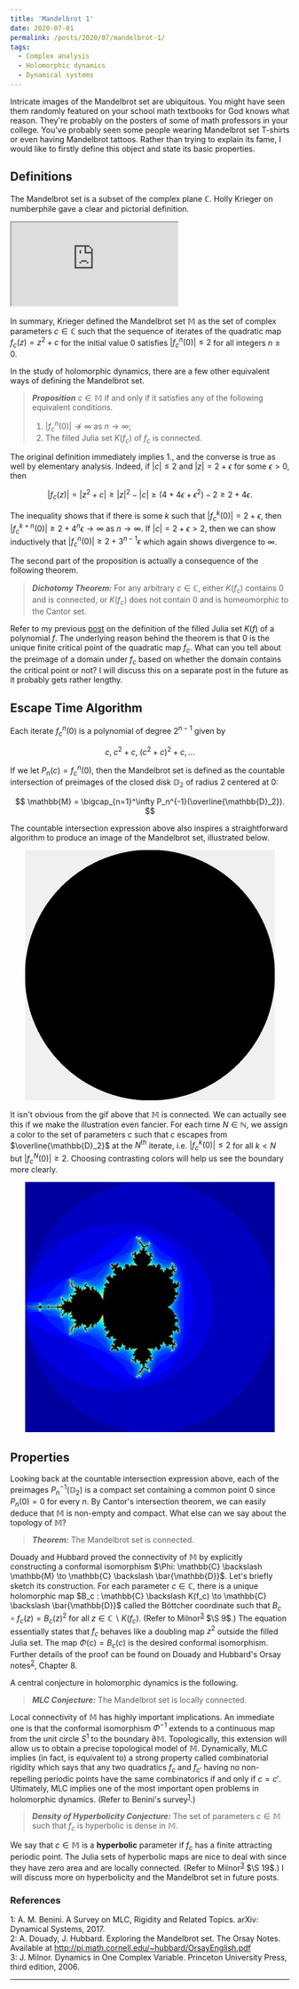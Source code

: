 ```yaml
---
title: 'Mandelbrot 1'
date: 2020-07-01
permalink: /posts/2020/07/mandelbrot-1/
tags:
  - Complex analysis
  - Holomorphic dynamics
  - Dynamical systems
---
```


Intricate images of the Mandelbrot set are ubiquitous. You might have seen them randomly featured on your school math textbooks for God knows what reason. They're probably on the posters of some of math professors in your college. You've probably seen some people wearing Mandelbrot set T-shirts or even having Mandelbrot tattoos. Rather than trying to explain its fame, I would like to firstly define this object and state its basic properties.

## Definitions

The Mandelbrot set is a subset of the complex plane $\mathbb{C}$. Holly Krieger on numberphile gave a clear and pictorial definition.

<iframe src="https://www.youtube.com/embed/NGMRB4O922I"> </iframe> <br>

In summary, Krieger defined the Mandelbrot set $\mathbb{M}$ as the set of complex parameters $c \in \mathbb{C}$ such that the sequence of iterates of the quadratic map $f_c(z) = z^2 +c$ for the initial value $0$ satisfies $\lvert f^n_c(0) \rvert \leq 2$ for all integers $n \geq 0$.

In the study of holomorphic dynamics, there are a few other equivalent ways of defining the Mandelbrot set.

> **_Proposition_** $c \in \mathbb{M}$ if and only if it satisfies any of the following equivalent conditions.
> 1. $\lvert f^n_c(0) \rvert \not\to \infty$ as $n \to \infty$;
> 2. The filled Julia set $K(f_c)$ of $f_c$ is connected.

The original definition immediately implies 1., and the converse is true as well by elementary analysis. Indeed, if $\lvert c \rvert \leq 2$ and $\lvert z \rvert = 2+ \epsilon$ for some $\epsilon > 0$, then

$$
\lvert f_c(z) \rvert = \lvert z^2 + c \rvert \geq \lvert z \rvert^2 - \lvert c \rvert \geq (4 + 4 \epsilon + \epsilon^2) - 2 \geq 2 + 4\epsilon.
$$

The inequality shows that if there is some $k$ such that $\lvert f^k_c(0) \rvert = 2 + \epsilon$, then $\lvert f^{k+n}_c(0) \rvert \geq 2 + 4^n \epsilon \to \infty$ as $n \to \infty$. If $\lvert c \rvert = 2 + \epsilon > 2$, then we can show inductively that $\lvert f^n_c(0) \rvert \geq 2 + 3^{n-1} \epsilon$ which again shows divergence to $\infty$.

The second part of the proposition is actually a consequence of the following theorem.

> **_Dichotomy Theorem:_** For any arbitrary $c \in \mathbb{C}$, either $K(f_c)$ contains $0$ and is connected, or $K(f_c)$ does not contain $0$ and is homeomorphic to the Cantor set.

Refer to my previous [post](/posts/2020/06/fatou_and_julia/) on the definition of the filled Julia set $K(f)$ of a polynomial $f$. The underlying reason behind the theorem is that $0$ is the unique finite critical point of the quadratic map $f_c$. What can you tell about the preimage of a domain under $f_c$ based on whether the domain contains the critical point or not? I will discuss this on a separate post in the future as it probably gets rather lengthy.

## Escape Time Algorithm

Each iterate $f^n_c(0)$ is a polynomial of degree $2^{n-1}$ given by

$$
c, \; c^2 + c, \; (c^2 + c)^2 + c, \ldots
$$

If we let $P_n(c) = f^n_c(0)$, then the Mandelbrot set is defined as the countable intersection of preimages of the closed disk $\mathbb{\mathbb{D}_2}$ of radius 2 centered at 0:

$$
\mathbb{M} = \bigcap_{n=1}^\infty P_n^{-1}(\overline{\mathbb{D}_2}).
$$

The countable intersection expression above also inspires a straightforward algorithm to produce an image of the Mandelbrot set, illustrated below.

<p align="center">
  <img src="/images/simplemandelbrot.gif" />
</p>

It isn't obvious from the gif above that $\mathbb{M}$ is connected. We can actually see this if we make the illustration even fancier. For each time $N \in \mathbb{N}$, we assign a color to the set of parameters $c$ such that $c$ escapes from $\overline{\mathbb{D}_2}$ at the $N^\text{th}$ iterate, i.e. $\lvert f^k_c(0)\rvert \leq 2$ for all $k< N$ but $\lvert f^N_c(0)\rvert \geq 2$. Choosing contrasting colors will help us see the boundary more clearly.

<p align="center">
  <img src="/images/escapetimealgorithm.jpg" width="450" length="450"/>
</p>

## Properties

Looking back at the countable intersection expression above, each of the preimages $P_n^{-1}(\mathbb{D}_2)$ is a compact set containing a common point $0$ since $P_n(0) = 0$ for every $n$. By Cantor's intersection theorem, we can easily deduce that $\mathbb{M}$ is non-empty and compact. What else can we say about the topology of $\mathbb{M}$?

> **_Theorem:_** The Mandelbrot set is connected.

Douady and Hubbard proved the connectivity of $\mathbb{M}$ by explicitly constructing a conformal isomorphism $\Phi: \mathbb{C} \backslash \mathbb{M} \to \mathbb{C} \backslash \bar{\mathbb{D}}$. Let's briefly sketch its construction. For each parameter $c \in \mathbb{C}$, there is a unique holomorphic map $B_c : \mathbb{C} \backslash K(f_c) \to \mathbb{C} \backslash \bar{\mathbb{D}}$ called the Böttcher coordinate such that $B_c \circ f_c (z) = B_c(z)^2$ for all $z \in \mathbb{C} \backslash K(f_c)$. (Refer to Milnor<sup>[3](#fn3)</sup> $\S 9$.) The equation essentially states that $f_c$ behaves like a doubling map $z^2$ outside the filled Julia set. The map $\Phi(c) = B_c(c)$ is the desired conformal isomorphism. Further details of the proof can be found on Douady and Hubbard's Orsay notes<sup>[2](#fn2)</sup>, Chapter 8.

A central conjecture in holomorphic dynamics is the following.

> **_MLC Conjecture:_** The Mandelbrot set is locally connected.

Local connectivity of $\mathbb{M}$ has highly important implications. An immediate one is that the conformal isomorphism $\Phi^{-1}$ extends to a continuous map from the unit circle $S^1$ to the boundary $\partial\mathbb{M}$. Topologically, this extension will allow us to obtain a precise topological model of $\mathbb{M}$. Dynamically, MLC implies (in fact, is equivalent to) a strong property called combinatorial rigidity which says that any two quadratics $f_c$ and $f_{c'}$ having no non-repelling periodic points have the same combinatorics if and only if $c = c'$. Ultimately, MLC implies one of the most important open problems in holomorphic dynamics. (Refer to Benini's survey<sup>[1](#fn1)</sup>.)

> **_Density of Hyperbolicity Conjecture:_** The set of parameters $c \in \mathbb{M}$ such that $f_c$ is hyperbolic is dense in $\mathbb{M}$.

We say that $c \in \mathbb{M}$ is a **hyperbolic** parameter if $f_c$ has a finite attracting periodic point. The Julia sets of hyperbolic maps are nice to deal with since they have zero area and are locally connected. (Refer to Milnor<sup>[3](#fn3)</sup> $\S 19$.) I will discuss more on hyperbolicity and the Mandelbrot set in future posts.

### References
<a name="fn1">1</a>: A. M. Benini. A Survey on MLC, Rigidity and Related Topics. arXiv: Dynamical Systems, 2017.   
<a name="fn2">2</a>: A. Douady, J. Hubbard. Exploring the Mandelbrot set. The Orsay Notes. Available at http://pi.math.cornell.edu/~hubbard/OrsayEnglish.pdf   
<a name="fn3">3</a>: J. Milnor. Dynamics in One Complex Variable. Princeton University Press, third edition, 2006.   

------
